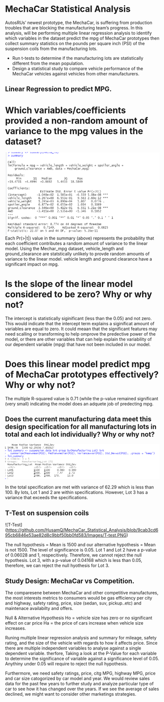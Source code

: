 # MechaCar Statistical Analysis 

AutosRUs’ newest prototype, the MechaCar, is suffering from production troubles that are blocking the manufacturing team’s progress. In this analysis, will be performing  multiple linear regression analysis to identify which variables in the dataset predict the mpg of MechaCar prototypes then collect summary statistics on the pounds per square inch (PSI) of the suspension coils from the manufacturing lots.
- Run t-tests to determine if the manufacturing lots are statistically different from the mean population.
- Design a statistical study to compare vehicle performance of the MechaCar vehicles against vehicles from other manufacturers.

## Linear Regression to predict MPG. 

# Which variables/coefficients provided a non-random amount of variance to the mpg values in the dataset?

![Multiple Linear Regression](https://github.com/HusamQ/MechaCar_Statistical_Analysis/blob/0af872ca171e36ecf9ff134b16f758b0856413c6/Multiple%20Linear.PNG)
Each Pr(>|t|) value in the summary (above) represents the probability that each coefficient contributes a random amount of variance to the linear model. Using the Mechar_mpg dataset, vehicle_length and ground_clearance are statstically unlikely to provde random amounts of variance to the linear model. vehicle length and ground clearance have a significant impact on mpg. 
# Is the slope of the linear model considered to be zero? Why or why not?
The intercept is statistically siginificant (less than the 0.05) and not zero. This would indicate that the intercept term explains a siginificat amount of variables are equal to zero. It could meaan that the significant features may need scalling or transforming to help omprove the predective power of the model, or there are other variables that can help explain the variability of our dependent variable (mpg) that have not been included in our model. 

# Does this linear model predict mpg of MechaCar prototypes effectively? Why or why not?
The multiple R-squared value is 0.71 (while the p-value remained significant (very small) indicating the model does an adquete job of predecting mpg. 

##  Does the current manufacturing data meet this design specification for all manufacturing lots in total and each lot individually? Why or why not?
![Summary statistics](https://github.com/HusamQ/MechaCar_Statistical_Analysis/blob/6f5b814c9cc5b4fb8464434ed410230a0747a47d/Images/Summary%20statistics.PNG)

In the total specification are met with variance of 62.29 which is less than 100.
By lots, Lot 1 and 2 are within specifications. However, Lot 3 has a variance that exceeds the specifications.

## T-Test on suspension coils

![T-Test] (https://github.com/HusamQ/MechaCar_Statistical_Analysis/blob/9cab3cd695cb6846e53ae82d8c9bbf50bb0fd583/Images/T-test.PNG)

The null hypothesis = Mean is 1500 and our alternative hypothesis = Mean is not 1500.
The level of significance is 0.05. Lot 1 and Lot 2 have a p-value of 0.06028 and 1, respecitively. Therefore, we cannot reject the null hypothesis. Lot 3, with a p-value of 0.04168 which is less than 0.05, therefore, we can reject the null hyothesis for Lot 3.

## Study Design: MechaCar vs Competition.

The comparesene between MechaCar and other competitive manufactures, the most interests metrics to consumers would be gas efficiency per city and highway, safety rating, price, size (sedan, suv, pickup..etc) and maintenace availabilty and offers.

Null & Alternative Hypothesis Ho = vehicle size has zero or no significant effect on car price Ha = the price of cars increase when vehicle size increases.

Runing multiple linear regression analysis and summary for mileage, safety rating, and the size of the vehicle with regards to how it affects price. Since there are multiple independent variables to analyse against a single dependent variable. therfore, Taking a look at the P-Value for each variable to determine the significance of variable against a significance level of 0.05. Anythiny under 0.05 will require to reject the null hypothesis.

Furthermore, we need safety ratings, price, citg MPG, highway MPG, price and car size catogorized by car model and year. We would review sales data for the past few years to further study and analyze particular type of car to see how it has changed over the years. If we see the average of sales declined, we might want to consider other marketings strategies.





